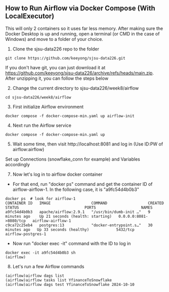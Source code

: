 ## How to Run Airflow via Docker Compose (With LocalExecutor)

This will only 2 containers so it uses far less memory. After making sure the Docker Desktop is up and running, open a terminal (or CMD in the case of Windows) and move to a folder of your choice.

1. Clone the sjsu-data226 repo to the folder
```
git clone https://github.com/keeyong/sjsu-data226.git
```
If you don't have git, you can just download it at https://github.com/keeyong/sjsu-data226/archive/refs/heads/main.zip. After unzipping it, you can follow the steps below

2. Change the current directory to sjsu-data226/week8/airflow
```
cd sjsu-data226/week8/airflow
```
3. First initialize Airflow environment
```
docker compose -f docker-compose-min.yaml up airflow-init
```
4. Next run the Airflow service
```
docker compose -f docker-compose-min.yaml up
```
5. Wait some time, then visit http://localhost:8081 and log in (Use ID:PW of airflow:airflow)

Set up Connections (snowflake_conn for example) and Variables accordingly 

7. Now let's log in to airflow docker container
 - For that end, run "docker ps" command and get the container ID of airflow-airflow-1. In the following case, it is "a9fc54d4b0b3"
```
docker ps  # look for airflow-1
CONTAINER ID   IMAGE                  COMMAND                  CREATED          STATUS                             PORTS                    NAMES
a9fc54d4b0b3   apache/airflow:2.9.1   "/usr/bin/dumb-init …"   9 minutes ago    Up 21 seconds (health: starting)   0.0.0.0:8081->8080/tcp   airflow-airflow-1
c9ca72c25eb4   postgres:13            "docker-entrypoint.s…"   30 minutes ago   Up 33 seconds (healthy)            5432/tcp                 airflow-postgres-1
```
 - Now run "docker exec -it" command with the ID to log in
```
docker exec -it a9fc54d4b0b3 sh
(airflow)
```
8. Let's run a few Airflow commands
```
(airflow)airflow dags list
(airflow)airflow tasks list YfinanceToSnowflake
(airflow)airflow dags test YfinanceToSnowflake 2024-10-10
```
